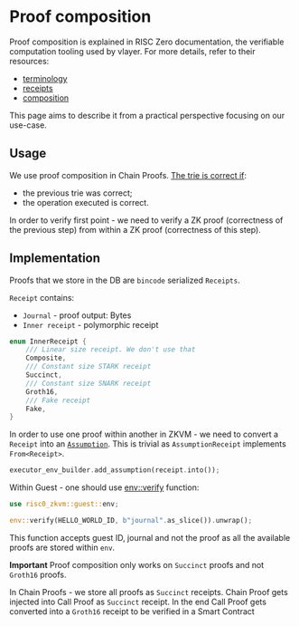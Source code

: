 # Proof composition

Proof composition is explained in RISC Zero documentation, the verifiable computation tooling used by vlayer. For more details, refer to their resources:
* [terminology](https://dev.risczero.com/terminology#composition)
* [receipts](https://dev.risczero.com/api/zkvm/receipts)
* [composition](https://dev.risczero.com/api/zkvm/composition)

This page aims to describe it from a practical perspective focusing on our use-case.

## Usage

We use proof composition in Chain Proofs. [The trie is correct if](./architecture/block_proof/coherence.md#adding-hashes-to-the-bpc-structure-and-maintaining-𝜋):
* the previous trie was correct;
* the operation executed is correct.

In order to verify first point - we need to verify a ZK proof (correctness of the previous step) from within a ZK proof (correctness of this step).

## Implementation

Proofs that we store in the DB are `bincode` serialized `Receipts`.

`Receipt` contains:
* `Journal` - proof output: Bytes
* `Inner receipt` - polymorphic receipt

```rs
enum InnerReceipt {
    /// Linear size receipt. We don't use that
    Composite,
    /// Constant size STARK receipt
    Succinct,
    /// Constant size SNARK receipt
    Groth16,
    /// Fake receipt
    Fake,
}
```

In order to use one proof within another in ZKVM - we need to convert a `Receipt` into an [`Assumption`](https://dev.risczero.com/terminology#assumption).
This is trivial as `AssumptionReceipt` implements `From<Receipt>`.
```rs
executor_env_builder.add_assumption(receipt.into());
```

Within Guest - one should use [env::verify](https://docs.rs/risc0-zkvm/1.1.2/risc0_zkvm/guest/env/fn.verify.html) function:
```rs
use risc0_zkvm::guest::env;

env::verify(HELLO_WORLD_ID, b"journal".as_slice()).unwrap();
```

This function accepts guest ID, journal and not the proof as all the available proofs are stored within `env`.

**Important**
Proof composition only works on `Succinct` proofs and not `Groth16` proofs.

In Chain Proofs - we store all proofs as `Succinct` receipts. Chain Proof gets injected into Call Proof as `Succinct` receipt. In the end Call Proof gets converted into a `Groth16` receipt to be verified in a Smart Contract